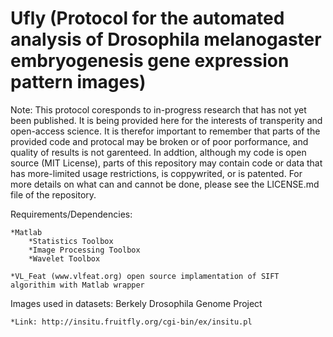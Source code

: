 Ufly (Protocol for the automated analysis of Drosophila melanogaster embryogenesis gene expression pattern images)
====

Note: This protocol coresponds to in-progress research that has not yet been published. It is being provided here for the interests of transperity and open-access science. It is therefor important to remember that parts of the provided code and protocal may be broken or of poor porformance, and quality of results is not garenteed. In addtion, although my code is  open source (MIT License), parts of this repository may contain code or data that has more-limited usage restrictions, is coppywrited, or is patented. For more details on what can and cannot be done, please see the LICENSE.md file of the repository. 

Requirements/Dependencies:

	*Matlab
		*Statistics Toolbox
		*Image Processing Toolbox
		*Wavelet Toolbox

	*VL_Feat (www.vlfeat.org) open source implamentation of SIFT algorithim with Matlab wrapper

Images used in datasets: Berkely Drosophila Genome Project

	*Link: http://insitu.fruitfly.org/cgi-bin/ex/insitu.pl